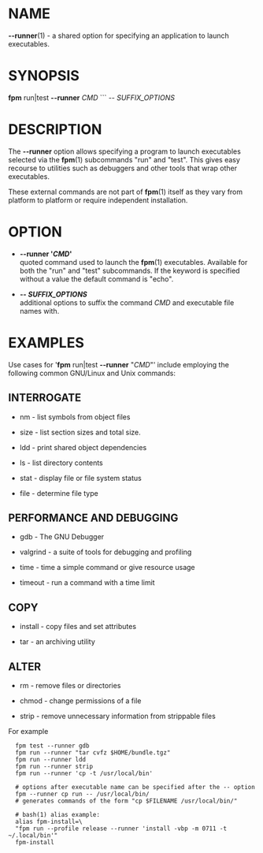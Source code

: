 # NAME

**--runner**(1) - a shared option for specifying an application to
launch executables.

# SYNOPSIS

**fpm** run|test **--runner** *CMD* \`\`\` -- *SUFFIX\_OPTIONS*

# DESCRIPTION

The **--runner** option allows specifying a program to launch
executables selected via the **fpm**(1) subcommands "run" and "test".
This gives easy recourse to utilities such as debuggers and other tools
that wrap other executables.

These external commands are not part of **fpm**(1) itself as they vary
from platform to platform or require independent installation.

# OPTION

  - ****--runner** '*CMD*'**  
    quoted command used to launch the **fpm**(1) executables. Available
    for both the "run" and "test" subcommands. If the keyword is
    specified without a value the default command is "echo".

  - **-- *SUFFIX\_OPTIONS***  
    additional options to suffix the command *CMD* and executable file
    names with.

# EXAMPLES

Use cases for '**fpm** run|test **--runner** "*CMD*"' include employing
the following common GNU/Linux and Unix commands:

## INTERROGATE

  - nm - list symbols from object files

  - size - list section sizes and total size.

  - ldd - print shared object dependencies

  - ls - list directory contents

  - stat - display file or file system status

  - file - determine file type

## PERFORMANCE AND DEBUGGING

  - gdb - The GNU Debugger

  - valgrind - a suite of tools for debugging and profiling

  - time - time a simple command or give resource usage

  - timeout - run a command with a time limit

## COPY

  - install - copy files and set attributes

  - tar - an archiving utility

## ALTER

  - rm - remove files or directories

  - chmod - change permissions of a file

  - strip - remove unnecessary information from strippable files

For example

``` 
  fpm test --runner gdb
  fpm run --runner "tar cvfz $HOME/bundle.tgz"
  fpm run --runner ldd
  fpm run --runner strip
  fpm run --runner 'cp -t /usr/local/bin'

  # options after executable name can be specified after the -- option
  fpm --runner cp run -- /usr/local/bin/
  # generates commands of the form "cp $FILENAME /usr/local/bin/"

  # bash(1) alias example:
  alias fpm-install=\
  "fpm run --profile release --runner 'install -vbp -m 0711 -t ~/.local/bin'"
  fpm-install
```
